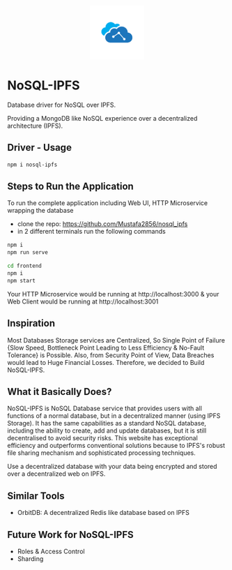 <p align="center">
  <img src="Logo.png" width="124" />
</p>

# NoSQL-IPFS
Database driver for NoSQL over IPFS.

Providing a MongoDB like NoSQL experience over a decentralized architecture (IPFS).

## Driver - Usage

```bash
npm i nosql-ipfs
```

## Steps to Run the Application
To run the complete application including Web UI, HTTP Microservice wrapping the database
* clone the repo: https://github.com/Mustafa2856/nosql_ipfs
* in 2 different terminals run the following commands
```bash
npm i
npm run serve
```

```bash
cd frontend
npm i
npm start
```

Your HTTP Microservice would be running at http://localhost:3000 & your Web Client would be running at http://localhost:3001

## Inspiration
Most Databases Storage services are Centralized, So Single Point of Failure {Slow Speed, Bottleneck Point Leading to Less Efficiency & No-Fault Tolerance} is Possible. Also, from Security Point of View, Data Breaches would lead to Huge Financial Losses.
Therefore, we decided to Build NoSQL-IPFS.

## What it Basically Does?
NoSQL-IPFS is NoSQL Database service that provides users with all functions of a normal database, but in a decentralized manner (using IPFS Storage).
It has the same capabilities as a standard NoSQL database, including the ability to create, add and update databases, but it is still decentralised to avoid security risks. 
This website has exceptional efficiency and outperforms conventional solutions because to IPFS's robust file sharing mechanism and sophisticated processing techniques.

Use a decentralized database with your data being encrypted and stored over a decentralized web on IPFS.

## Similar Tools
* OrbitDB: A decentralized Redis like database based on IPFS

## Future Work for NoSQL-IPFS
* Roles & Access Control
* Sharding
